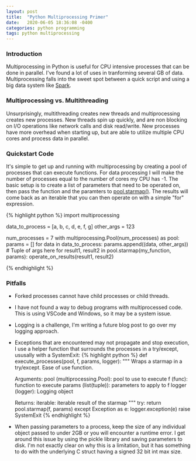 ```yaml
---
layout: post
title:  "Python Multiprocessing Primer"
date:   2020-06-05 18:36:08 -0400
categories: python programming
tags: python multiprocessing 
---
```


### Introduction

Multiprocessing in Python is useful for CPU intensive processes that can be done in parallel. 
I've found a lot of uses in tranforming several GB of data. Multiprocessing falls into the sweet spot between a quick script and using a big data system like [Spark](https://spark.apache.org/).

### Multiprocessing vs. Multithreading

Unsurprisingly, multithreading creates new threads and multiprocessing creates new processes. 
New threads spin up quickly, and are non blocking on I/O operations like network calls and disk read/write.
New processes have more overhead when starting up, but are able to utilize multiple CPU cores and process data in parallel.  

### Quickstart Code

It's simple to get up and running with multiprocessing by creating a pool of processes that can execute functions. 
For data processing I will make the number of processes equal to the number of cores my CPU has -1. 
The basic setup is to create a list of parameters that need to be operated on, then pass the function and the paramters to [pool.starmap()](https://docs.python.org/3.7/library/multiprocessing.html#multiprocessing.pool.Pool.starmap).
The results will come back as an iterable that you can then operate on with a simple "for" expression.

{% highlight python %}
import multiprocessing

data_to_process = [a, b, c, d, e, f, g]
other_args = 123

num_processes = 7 
with multiprocessing.Pool(num_processes) as pool:
        params = []
        for data in data_to_process:
            params.append((data, other_args)) # Tuple of args here
        for result1, result2 in pool.starmap(my_function, params):
            operate_on_results(result1, result2)

{% endhighlight %}

### Pitfalls

* Forked processes cannot have child processes or child threads. 
* I have not found a way to debug programs with multiprocessed code. 
This is using VSCode and Windows, so it may be a system issue. 
* Logging is a challenge, I'm writing a future blog post to go over my logging approach.
* Exceptions that are encountered may not propagate and stop execution, I use a helper function that surrounds the processes in a try/except, ususally with a SystemExit: 
{% highlight python %}
def execute_processes(pool, f, params, logger):
    """ Wraps a starmap in a try/except. Ease of use function.

    Arguments:
        pool (multiprocessing.Pool): pool to use to execute
        f (func): function to execute
        params (list(tuple)): parameters to apply to f
        logger (logger): Logging object

    Returns:
        iterable: iterable result of the starmap
    """
    try:
        return pool.starmap(f, params)
    except Exception as e:
        logger.exception(e)
        raise SystemExit
{% endhighlight %}
* When passing parameters to a process, keep the size of any individual object passed to under 2GB or you will encounter a runtime error. 
I get around this issue by using the pickle library and saving parameters to disk. 
I'm not exactly clear on why this is a limitation, but it has something to do with the underlying C struct having a signed 32 bit int max size. 

